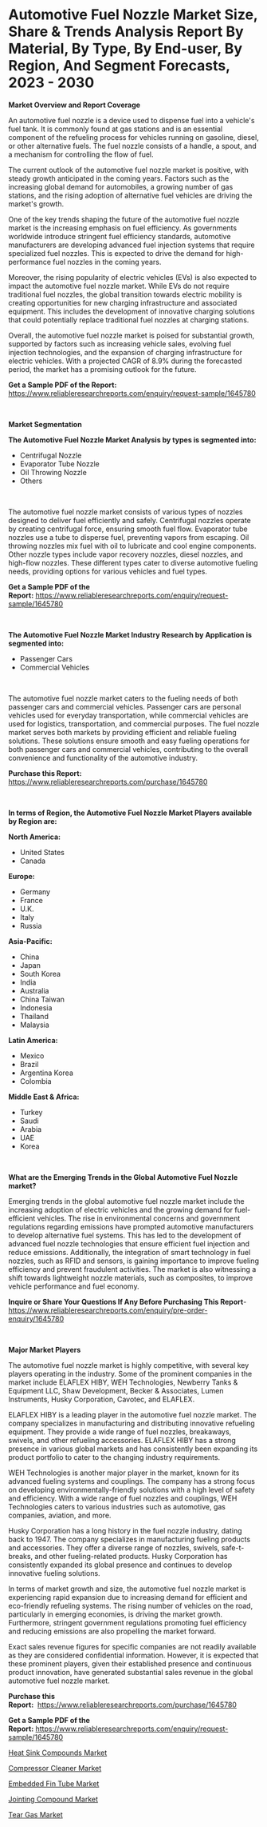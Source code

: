 <p><h1>Automotive Fuel Nozzle Market Size, Share & Trends Analysis Report By Material, By Type, By End-user, By Region, And Segment Forecasts, 2023 - 2030</h1></p><p><strong>Market Overview and Report Coverage</strong></p>
<p><p>An automotive fuel nozzle is a device used to dispense fuel into a vehicle's fuel tank. It is commonly found at gas stations and is an essential component of the refueling process for vehicles running on gasoline, diesel, or other alternative fuels. The fuel nozzle consists of a handle, a spout, and a mechanism for controlling the flow of fuel.</p><p>The current outlook of the automotive fuel nozzle market is positive, with steady growth anticipated in the coming years. Factors such as the increasing global demand for automobiles, a growing number of gas stations, and the rising adoption of alternative fuel vehicles are driving the market's growth.</p><p>One of the key trends shaping the future of the automotive fuel nozzle market is the increasing emphasis on fuel efficiency. As governments worldwide introduce stringent fuel efficiency standards, automotive manufacturers are developing advanced fuel injection systems that require specialized fuel nozzles. This is expected to drive the demand for high-performance fuel nozzles in the coming years.</p><p>Moreover, the rising popularity of electric vehicles (EVs) is also expected to impact the automotive fuel nozzle market. While EVs do not require traditional fuel nozzles, the global transition towards electric mobility is creating opportunities for new charging infrastructure and associated equipment. This includes the development of innovative charging solutions that could potentially replace traditional fuel nozzles at charging stations.</p><p>Overall, the automotive fuel nozzle market is poised for substantial growth, supported by factors such as increasing vehicle sales, evolving fuel injection technologies, and the expansion of charging infrastructure for electric vehicles. With a projected CAGR of 8.9% during the forecasted period, the market has a promising outlook for the future.</p></p>
<p><strong>Get a Sample PDF of the Report:</strong> <a href="https://www.reliableresearchreports.com/enquiry/request-sample/1645780">https://www.reliableresearchreports.com/enquiry/request-sample/1645780</a></p>
<p>&nbsp;</p>
<p><strong>Market Segmentation</strong></p>
<p><strong>The Automotive Fuel Nozzle Market Analysis by types is segmented into:</strong></p>
<p><ul><li>Centrifugal Nozzle</li><li>Evaporator Tube Nozzle</li><li>Oil Throwing Nozzle</li><li>Others</li></ul></p>
<p>&nbsp;</p>
<p><p>The automotive fuel nozzle market consists of various types of nozzles designed to deliver fuel efficiently and safely. Centrifugal nozzles operate by creating centrifugal force, ensuring smooth fuel flow. Evaporator tube nozzles use a tube to disperse fuel, preventing vapors from escaping. Oil throwing nozzles mix fuel with oil to lubricate and cool engine components. Other nozzle types include vapor recovery nozzles, diesel nozzles, and high-flow nozzles. These different types cater to diverse automotive fueling needs, providing options for various vehicles and fuel types.</p></p>
<p><strong>Get a Sample PDF of the Report:</strong>&nbsp;<a href="https://www.reliableresearchreports.com/enquiry/request-sample/1645780">https://www.reliableresearchreports.com/enquiry/request-sample/1645780</a></p>
<p>&nbsp;</p>
<p><strong>The Automotive Fuel Nozzle Market Industry Research by Application is segmented into:</strong></p>
<p><ul><li>Passenger Cars</li><li>Commercial Vehicles</li></ul></p>
<p>&nbsp;</p>
<p><p>The automotive fuel nozzle market caters to the fueling needs of both passenger cars and commercial vehicles. Passenger cars are personal vehicles used for everyday transportation, while commercial vehicles are used for logistics, transportation, and commercial purposes. The fuel nozzle market serves both markets by providing efficient and reliable fueling solutions. These solutions ensure smooth and easy fueling operations for both passenger cars and commercial vehicles, contributing to the overall convenience and functionality of the automotive industry.</p></p>
<p><strong>Purchase this Report:</strong>&nbsp; <a href="https://www.reliableresearchreports.com/purchase/1645780">https://www.reliableresearchreports.com/purchase/1645780</a></p>
<p>&nbsp;</p>
<p><strong>In terms of Region, the Automotive Fuel Nozzle Market Players available by Region are:</strong></p>
<p>
    <p> <strong> North America: </strong>
        <ul>
            <li>United States</li>
            <li>Canada</li>
        </ul>
        </p> 
    <p> <strong> Europe: </strong>
        <ul>
            <li>Germany</li>
            <li>France</li>
            <li>U.K.</li>
            <li>Italy</li>
            <li>Russia</li>
        </ul>
        </p> 
    <p> <strong> Asia-Pacific: </strong>
        <ul>
            <li>China</li>
            <li>Japan</li>
            <li>South Korea</li>
            <li>India</li>
            <li>Australia</li>
            <li>China Taiwan</li>
            <li>Indonesia</li>
            <li>Thailand</li>
            <li>Malaysia</li>
        </ul>
        </p> 
    <p> <strong> Latin America: </strong>
        <ul>
            <li>Mexico</li>
            <li>Brazil</li>
            <li>Argentina Korea</li>
            <li>Colombia</li>
        </ul>
        </p> 
    <p> <strong> Middle East & Africa: </strong>
        <ul>
            <li>Turkey</li>
            <li>Saudi</li>
            <li>Arabia</li>
            <li>UAE</li>
            <li>Korea</li>
        </ul>
    </p>
    </p>
<p>&nbsp;</p>
<p><strong>What are the Emerging Trends in the Global Automotive Fuel Nozzle market?</strong></p>
<p><p>Emerging trends in the global automotive fuel nozzle market include the increasing adoption of electric vehicles and the growing demand for fuel-efficient vehicles. The rise in environmental concerns and government regulations regarding emissions have prompted automotive manufacturers to develop alternative fuel systems. This has led to the development of advanced fuel nozzle technologies that ensure efficient fuel injection and reduce emissions. Additionally, the integration of smart technology in fuel nozzles, such as RFID and sensors, is gaining importance to improve fueling efficiency and prevent fraudulent activities. The market is also witnessing a shift towards lightweight nozzle materials, such as composites, to improve vehicle performance and fuel economy.</p></p>
<p><strong>Inquire or Share Your Questions If Any Before Purchasing This Report</strong>- <a href="https://www.reliableresearchreports.com/enquiry/pre-order-enquiry/1645780">https://www.reliableresearchreports.com/enquiry/pre-order-enquiry/1645780</a></p>
<p>&nbsp;</p>
<p><strong>Major Market Players</strong></p>
<p><p>The automotive fuel nozzle market is highly competitive, with several key players operating in the industry. Some of the prominent companies in the market include ELAFLEX HIBY, WEH Technologies, Newberry Tanks & Equipment LLC, Shaw Development, Becker & Associates, Lumen Instruments, Husky Corporation, Cavotec, and ELAFLEX.</p><p>ELAFLEX HIBY is a leading player in the automotive fuel nozzle market. The company specializes in manufacturing and distributing innovative refueling equipment. They provide a wide range of fuel nozzles, breakaways, swivels, and other refueling accessories. ELAFLEX HIBY has a strong presence in various global markets and has consistently been expanding its product portfolio to cater to the changing industry requirements.</p><p>WEH Technologies is another major player in the market, known for its advanced fueling systems and couplings. The company has a strong focus on developing environmentally-friendly solutions with a high level of safety and efficiency. With a wide range of fuel nozzles and couplings, WEH Technologies caters to various industries such as automotive, gas companies, aviation, and more.</p><p>Husky Corporation has a long history in the fuel nozzle industry, dating back to 1947. The company specializes in manufacturing fueling products and accessories. They offer a diverse range of nozzles, swivels, safe-t-breaks, and other fueling-related products. Husky Corporation has consistently expanded its global presence and continues to develop innovative fueling solutions.</p><p>In terms of market growth and size, the automotive fuel nozzle market is experiencing rapid expansion due to increasing demand for efficient and eco-friendly refueling systems. The rising number of vehicles on the road, particularly in emerging economies, is driving the market growth. Furthermore, stringent government regulations promoting fuel efficiency and reducing emissions are also propelling the market forward.</p><p>Exact sales revenue figures for specific companies are not readily available as they are considered confidential information. However, it is expected that these prominent players, given their established presence and continuous product innovation, have generated substantial sales revenue in the global automotive fuel nozzle market.</p></p>
<p><strong>Purchase this Report:</strong>&nbsp;&nbsp;<a href="https://www.reliableresearchreports.com/purchase/1645780">https://www.reliableresearchreports.com/purchase/1645780</a></p>
<p></p>
<p><strong>Get a Sample PDF of the Report:</strong>&nbsp;<a href="https://www.reliableresearchreports.com/enquiry/request-sample/1645780">https://www.reliableresearchreports.com/enquiry/request-sample/1645780</a></p>
<p><p><a href="https://medium.com/@santaraynor/heat-sink-compounds-market-outlook-industry-overview-and-forecast-2023-to-2030-b84c96461c74">Heat Sink Compounds Market</a></p><p><a href="https://medium.com/@beauhagenes2023/compressor-cleaner-market-trends-forecast-and-competitive-analysis-to-2030-8704624f58ce">Compressor Cleaner Market</a></p><p><a href="https://medium.com/@santosdicki2023/embedded-fin-tube-market-size-reveals-the-best-marketing-channels-in-global-industry-1f6608c97920">Embedded Fin Tube Market</a></p><p><a href="https://medium.com/@norvalolson/jointing-compound-market-furnishes-information-on-market-share-market-trends-and-market-growth-cad65ab3cc7f">Jointing Compound Market</a></p><p><a href="https://medium.com/@lupeosinski/tear-gas-market-report-reveals-the-latest-trends-and-growth-opportunities-of-this-market-cafefe3c7d4f">Tear Gas Market</a></p></p>